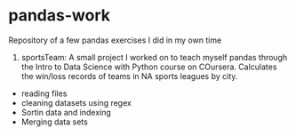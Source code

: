 # pandas-work
Repository of a few pandas exercises I did in my own time

1. sportsTeam: A small project I worked on to teach myself pandas through the Intro to Data Science with Python course on COursera. Calculates the win/loss records of teams in NA sports leagues by city.
  - reading files
  - cleaning datasets using regex
  - Sortin data and indexing
  - Merging data sets
